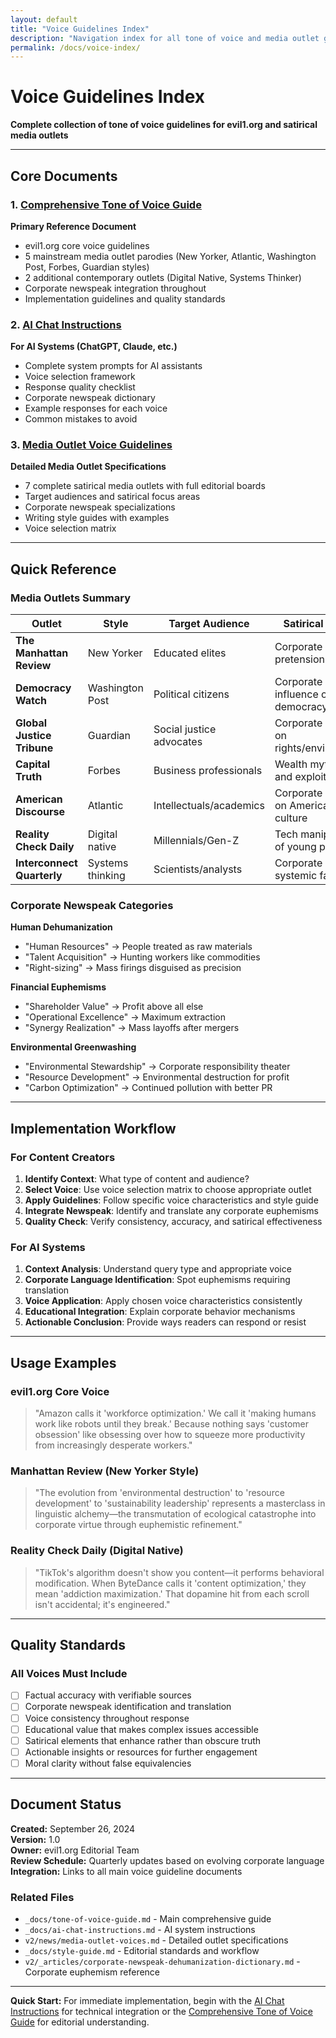 ```yaml
---
layout: default
title: "Voice Guidelines Index"
description: "Navigation index for all tone of voice and media outlet guidelines"
permalink: /docs/voice-index/
---
```


# Voice Guidelines Index

**Complete collection of tone of voice guidelines for evil1.org and satirical media outlets**

---

## Core Documents

### 1. [Comprehensive Tone of Voice Guide](/docs/tone-of-voice/)
**Primary Reference Document**
- evil1.org core voice guidelines
- 5 mainstream media outlet parodies (New Yorker, Atlantic, Washington Post, Forbes, Guardian styles)
- 2 additional contemporary outlets (Digital Native, Systems Thinker)
- Corporate newspeak integration throughout
- Implementation guidelines and quality standards

### 2. [AI Chat Instructions](/docs/ai-instructions/)
**For AI Systems (ChatGPT, Claude, etc.)**
- Complete system prompts for AI assistants
- Voice selection framework
- Response quality checklist
- Corporate newspeak dictionary
- Example responses for each voice
- Common mistakes to avoid

### 3. [Media Outlet Voice Guidelines](/news/media-voices/)
**Detailed Media Outlet Specifications**
- 7 complete satirical media outlets with full editorial boards
- Target audiences and satirical focus areas
- Corporate newspeak specializations
- Writing style guides with examples
- Voice selection matrix

---

## Quick Reference

### Media Outlets Summary

| Outlet | Style | Target Audience | Satirical Focus |
|--------|-------|----------------|-----------------|
| **The Manhattan Review** | New Yorker | Educated elites | Corporate cultural pretensions |
| **Democracy Watch** | Washington Post | Political citizens | Corporate influence on democracy |
| **Global Justice Tribune** | Guardian | Social justice advocates | Corporate impact on rights/environment |
| **Capital Truth** | Forbes | Business professionals | Wealth mythology and exploitation |
| **American Discourse** | Atlantic | Intellectuals/academics | Corporate impact on American culture |
| **Reality Check Daily** | Digital native | Millennials/Gen-Z | Tech manipulation of young people |
| **Interconnect Quarterly** | Systems thinking | Scientists/analysts | Corporate systemic failures |

### Corporate Newspeak Categories

**Human Dehumanization**
- "Human Resources" → People treated as raw materials
- "Talent Acquisition" → Hunting workers like commodities
- "Right-sizing" → Mass firings disguised as precision

**Financial Euphemisms**
- "Shareholder Value" → Profit above all else
- "Operational Excellence" → Maximum extraction
- "Synergy Realization" → Mass layoffs after mergers

**Environmental Greenwashing**
- "Environmental Stewardship" → Corporate responsibility theater
- "Resource Development" → Environmental destruction for profit
- "Carbon Optimization" → Continued pollution with better PR

---

## Implementation Workflow

### For Content Creators
1. **Identify Context**: What type of content and audience?
2. **Select Voice**: Use voice selection matrix to choose appropriate outlet
3. **Apply Guidelines**: Follow specific voice characteristics and style guide
4. **Integrate Newspeak**: Identify and translate any corporate euphemisms
5. **Quality Check**: Verify consistency, accuracy, and satirical effectiveness

### For AI Systems
1. **Context Analysis**: Understand query type and appropriate voice
2. **Corporate Language Identification**: Spot euphemisms requiring translation
3. **Voice Application**: Apply chosen voice characteristics consistently
4. **Educational Integration**: Explain corporate behavior mechanisms
5. **Actionable Conclusion**: Provide ways readers can respond or resist

---

## Usage Examples

### evil1.org Core Voice
> "Amazon calls it 'workforce optimization.' We call it 'making humans work like robots until they break.' Because nothing says 'customer obsession' like obsessing over how to squeeze more productivity from increasingly desperate workers."

### Manhattan Review (New Yorker Style)
> "The evolution from 'environmental destruction' to 'resource development' to 'sustainability leadership' represents a masterclass in linguistic alchemy—the transmutation of ecological catastrophe into corporate virtue through euphemistic refinement."

### Reality Check Daily (Digital Native)
> "TikTok's algorithm doesn't show you content—it performs behavioral modification. When ByteDance calls it 'content optimization,' they mean 'addiction maximization.' That dopamine hit from each scroll isn't accidental; it's engineered."

---

## Quality Standards

### All Voices Must Include
- [ ] Factual accuracy with verifiable sources
- [ ] Corporate newspeak identification and translation
- [ ] Voice consistency throughout response
- [ ] Educational value that makes complex issues accessible
- [ ] Satirical elements that enhance rather than obscure truth
- [ ] Actionable insights or resources for further engagement
- [ ] Moral clarity without false equivalencies

---

## Document Status

**Created:** September 26, 2024  
**Version:** 1.0  
**Owner:** evil1.org Editorial Team  
**Review Schedule:** Quarterly updates based on evolving corporate language  
**Integration:** Links to all main voice guideline documents  

### Related Files
- `_docs/tone-of-voice-guide.md` - Main comprehensive guide
- `_docs/ai-chat-instructions.md` - AI system instructions
- `v2/news/media-outlet-voices.md` - Detailed outlet specifications
- `_docs/style-guide.md` - Editorial standards and workflow
- `v2/_articles/corporate-newspeak-dehumanization-dictionary.md` - Corporate euphemism reference

---

**Quick Start:** For immediate implementation, begin with the [AI Chat Instructions](/docs/ai-instructions/) for technical integration or the [Comprehensive Tone of Voice Guide](/docs/tone-of-voice/) for editorial understanding.